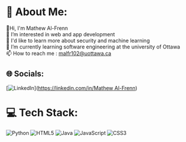 # 💫 About Me:
👋Hi, I'm Mathew Al-Frenn <br>👀 I’m interested in web and app development<br>🚀 I'd like to learn more about security and machine learning<br>🌱 I’m currently learning software engineering at the university of Ottawa<br>📫 How to reach me : malfr102@uottawa.ca


## 🌐 Socials:
[![LinkedIn](https://img.shields.io/badge/LinkedIn-%230077B5.svg?logo=linkedin&logoColor=white)]([https://linkedin.com/in/Mathew Al-Frenn](https://www.linkedin.com/in/mathew-al-frenn-a51bb0294/)) 

# 💻 Tech Stack:
![Python](https://img.shields.io/badge/python-3670A0?style=for-the-badge&logo=python&logoColor=ffdd54) ![HTML5](https://img.shields.io/badge/html5-%23E34F26.svg?style=for-the-badge&logo=html5&logoColor=white) ![Java](https://img.shields.io/badge/java-%23ED8B00.svg?style=for-the-badge&logo=openjdk&logoColor=white) ![JavaScript](https://img.shields.io/badge/javascript-%23323330.svg?style=for-the-badge&logo=javascript&logoColor=%23F7DF1E) ![CSS3](https://img.shields.io/badge/css3-%231572B6.svg?style=for-the-badge&logo=css3&logoColor=white)

<!--
# 📊 GitHub Stats:
![](https://github-readme-stats.vercel.app/api?username=Mathewalfrenn&theme=dark&hide_border=false&include_all_commits=false&count_private=false)<br/>
![](https://github-readme-streak-stats.herokuapp.com/?user=Mathewalfrenn&theme=dark&hide_border=false)<br/>
![](https://github-readme-stats.vercel.app/api/top-langs/?username=Mathewalfrenn&theme=dark&hide_border=false&include_all_commits=false&count_private=false&layout=compact)

---
[![](https://visitcount.itsvg.in/api?id=Mathewalfrenn&icon=0&color=0)](https://visitcount.itsvg.in)

<!-- Proudly created with GPRM ( https://gprm.itsvg.in ) -->
